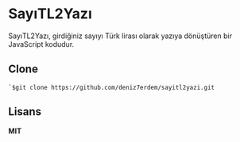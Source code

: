 
# SayıTL2Yazı

SayıTL2Yazı, girdiğiniz sayıyı Türk lirası olarak yazıya dönüştüren bir JavaScript kodudur.

  

## Clone

	`$git clone https://github.com/deniz7erdem/sayitl2yazi.git

  
## Lisans

**MIT**